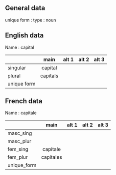 ## General data

unique form :
type : noun

## English data

Name : capital

|             |   main   | alt 1 | alt 2 | alt 3 |
| :---------- | :------: | :---: | :---: | ----- |
| singular    | capital  |       |       |       |
| plural      | capitals |       |       |       |
| unique form |          |       |       |       |

## French data

Name : capitale

|             |   main    | alt 1 | alt 2 | alt 3 |
| :---------- | :-------: | :---: | :---: | :---: |
| masc_sing   |           |       |       |       |
| masc_plur   |           |       |       |       |
| fem_sing    | capitale  |       |       |       |
| fem_plur    | capitales |       |       |       |
| unique_form |           |       |       |       |



